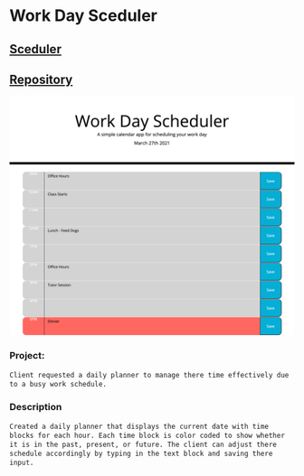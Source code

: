 # Work Day Sceduler

## [Sceduler](https://josiemald.github.io/event-calendar/)

## [Repository](https://github.com/JosieMald/event-calendar)

![Daily Planner!](assests/daily-planner.png)

### Project:
```
Client requested a daily planner to manage there time effectively due to a busy work schedule.
```

### Description
```
Created a daily planner that displays the current date with time blocks for each hour. Each time block is color coded to show whether it is in the past, present, or future. The client can adjust there schedule accordingly by typing in the text block and saving there input.
```